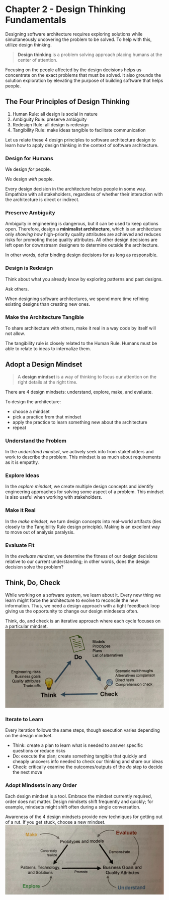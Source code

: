 # Chapter 2 - Design Thinking Fundamentals
Designing software architecture requires exploring solutions while simultaneously uncovering the problem to be solved.
To help with this, utilize design thinking.

> __Design thinking__ is a problem solving approach placing humans at the center of attention.

Focusing on the people affected by the design decisions helps us concentrate on the exact problems that must be solved.
It also grounds the solution exploration by elevating the purpose of building software that helps people.

## The Four Principles of Design Thinking
1. Human Rule: all design is social in nature
2. Ambiguity Rule: preserve ambiguity
3. Redesign Rule: all design is redesign
4. Tangibility Rule: make ideas tangible to facilitate communication

Let us relate these 4 design principles to software architecture design to learn how to apply design thinking in the context of software architecture.

### Design for Humans
We design _for_ people.

We design _with_ people.

Every design decision in the architecture helps people in some way.
Empathize with all stakeholders, regardless of whether their interaction with the architecture is direct or indirect.

### Preserve Ambiguity
Ambiguity in engineering is dangerous, but it can be used to keep options open.
Therefore, design a __minimalist architecture__, which is an architecture only _showing how_ high-priority quality attributes are achieved and reduces risks for promoting those quality attributes.
All other design decisions are left open for downstream designers to determine outside the architecture.

In other words, defer binding design decisions for as long as responsible.

### Design is Redesign
Think about what you already know by exploring patterns and past designs.

Ask others.

When designing software architectures, we spend more time refining existing designs than creating new ones.

### Make the Architecture Tangible
To share architecture with others, make it real in a way code by itself will not allow.

The tangibility rule is closely related to the Human Rule.
Humans must be able to relate to ideas to internalize them.

## Adopt a Design Mindset
> A __design mindset__ is a way of thinking to focus our attention on the right details at the right time.

There are 4 design mindsets: understand, explore, make, and evaluate.

To design the architecture:
- choose a mindset
- pick a practice from that mindset
- apply the practice to learn something new about the architecture
- repeat

### Understand the Problem
In the _understand mindset_, we actively seek info from stakeholders and work to describe the problem.
This mindset is as much about requirements as it is empathy.

### Explore Ideas
In the _explore mindset_, we create multiple design concepts and identify engineering approaches for solving some aspect of a problem.
This mindset is also useful when working with stakeholders.

### Make it Real
In the _make mindset_, we turn design concepts into real-world artifacts (ties closely to the Tangibility Rule design principle).
Making is an excellent way to move out of analysis paralysis.

### Evaluate Fit
In the _evaluate mindset_, we determine the fitness of our design decisions relative to our current understanding;
in other words, does the design decision solve the problem?

## Think, Do, Check
While working on a software system, we learn about it.
Every new thing we learn might force the architecture to evolve to reconcile the new information.
Thus, we need a design approach with a tight feeedback loop giving us the opportunity to change our design mindesets often.

Think, do, and check is an iterative approach where each cycle focuses on a particular mindset.
![think-do-check](think-do-check.jpg)

### Iterate to Learn
Every iteration follows the same steps, though execution varies depending on the design mindset.
- Think: create a plan to learn what is needed to answer specific questions or reduce risks
- Do: execute the plan; create something tangible that quickly and cheaply uncovers info needed to check our thinking and share our ideas
- Check: critically examine the outcomes/outputs of the _do_ step to decide the next move

### Adopt Mindsets in any Order
Each design mindset is a tool.
Embrace the mindset currently required, order does not matter.
Design mindsets shift frequently and quickly; for example, mindsets might shift often during a single conversation.

Awareness of the 4 design mindsets provide new techniques for getting out of a rut.
If you get stuck, choose a new mindset.
![understand-explore-make-evaluate](understand-explore-make-evaluate.jpg)